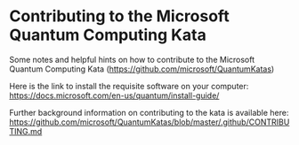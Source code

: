 # Contributing to the Microsoft Quantum Computing Kata

Some notes and helpful hints on how to contribute to the Microsoft Quantum Computing Kata (https://github.com/microsoft/QuantumKatas)

Here is the link to install the requisite software on your computer:  https://docs.microsoft.com/en-us/quantum/install-guide/ 

Further background information on contributing to the kata is available here:  https://github.com/microsoft/QuantumKatas/blob/master/.github/CONTRIBUTING.md

